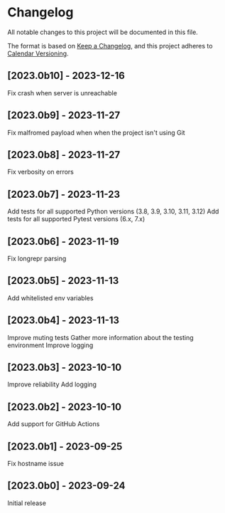# Changelog

All notable changes to this project will be documented in this file.

The format is based on [Keep a Changelog](https://keepachangelog.com/en/1.1.0/),
and this project adheres to [Calendar Versioning](https://calver.org).

## [2023.0b10] - 2023-12-16

Fix crash when server is unreachable

## [2023.0b9] - 2023-11-27

Fix malfromed payload when when the project isn't using Git

## [2023.0b8] - 2023-11-27

Fix verbosity on errors

## [2023.0b7] - 2023-11-23

Add tests for all supported Python versions (3.8, 3.9, 3.10, 3.11, 3.12)
Add tests for all supported Pytest versions (6.x, 7.x)


## [2023.0b6] - 2023-11-19

Fix longrepr parsing

## [2023.0b5] - 2023-11-13

Add whitelisted env variables

## [2023.0b4] - 2023-11-13

Improve muting tests
Gather more information about the testing environment
Improve logging

## [2023.0b3] - 2023-10-10

Improve reliability
Add logging

## [2023.0b2] - 2023-10-10

Add support for GitHub Actions

## [2023.0b1] - 2023-09-25

Fix hostname issue

## [2023.0b0] - 2023-09-24

Initial release
